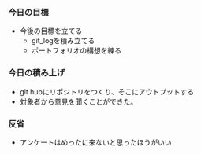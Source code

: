 ### 今日の目標
- 今後の目標を立てる
  - git_logを積み立てる
  - ポートフォリオの構想を練る

### 今日の積み上げ
- git hubにリポジトリをつくり、そこにアウトプットする
- 対象者から意見を聞くことができた。

### 反省
- アンケートはめったに来ないと思ったほうがいい
